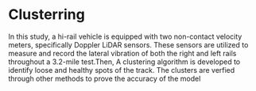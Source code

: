 # Clusterring

In this study, a hi-rail vehicle is equipped with two non-contact velocity meters, specifically Doppler LiDAR sensors. These sensors are utilized to measure and record the lateral vibration of both the right and left rails throughout a 3.2-mile test.Then, A clustering algorithm is developed to identify loose and healthy spots of the track. The clusters are verfied through other methods to prove the accuracy of the model

